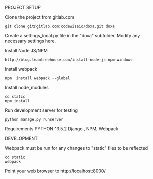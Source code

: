 
PROJECT SETUP

Clone the project from gitlab.com

    git clone git@gitlab.com:codewiseio/doxa.git doxa

Create a settings_local.py file in the "doxa" subfolder. Modify any necessary settings here.

Install Node JS/NPM

    http://blog.teamtreehouse.com/install-node-js-npm-windows

Install webpack

    npm  install webpack --global

Install node_modules

    cd static
    npm install

Run development server for testing

    python manage.py runserver


Requirements PYTHON ^3.5.2
Django 
, NPM, Webpack



DEVELOPMENT

Webpack must be run for any changes to "static" files to be reflected

    cd static
    webpack

Point your web browser to http://localhost:8000/



